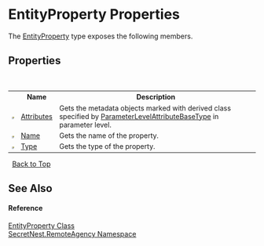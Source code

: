 # EntityProperty Properties
 

The <a href="T_SecretNest_RemoteAgency_EntityProperty">EntityProperty</a> type exposes the following members.


## Properties
&nbsp;<table><tr><th></th><th>Name</th><th>Description</th></tr><tr><td>![Public property](media/pubproperty.gif "Public property")</td><td><a href="P_SecretNest_RemoteAgency_EntityProperty_Attributes">Attributes</a></td><td>
Gets the metadata objects marked with derived class specified by <a href="P_SecretNest_RemoteAgency_EntityCodeBuilderBase_ParameterLevelAttributeBaseType">ParameterLevelAttributeBaseType</a> in parameter level.</td></tr><tr><td>![Public property](media/pubproperty.gif "Public property")</td><td><a href="P_SecretNest_RemoteAgency_EntityProperty_Name">Name</a></td><td>
Gets the name of the property.</td></tr><tr><td>![Public property](media/pubproperty.gif "Public property")</td><td><a href="P_SecretNest_RemoteAgency_EntityProperty_Type">Type</a></td><td>
Gets the type of the property.</td></tr></table>&nbsp;
<a href="#entityproperty-properties">Back to Top</a>

## See Also


#### Reference
<a href="T_SecretNest_RemoteAgency_EntityProperty">EntityProperty Class</a><br /><a href="N_SecretNest_RemoteAgency">SecretNest.RemoteAgency Namespace</a><br />